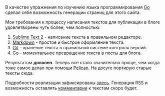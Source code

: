 
В качестве упражнения по изучению языка программирования [Go][0] сделал себе возможность генерации страниц для этого сайта. 

Мои требования к процессу написания текстов для публикации в блоге удовлетворены чуть более, чем полностью:

1. [Sublime Text 2][1] - написание текста в правильном редакторе.
2. [Markdown][2] - простое и быстрое оформление текста.
3. [Git][3] - хранение текста в правильной системе контроля версий.
4. [Go][0] - моментальное превращение текста в посты для блога.

Результатом **доволен**. Теперь все стало значительно проще, чем когда тоже самое делал при помощи [Pelican][1]. На досуге портирую старые тексты сюда.

Подробности реализации зафиксированы [здесь][5]. Генерация RSS и возможность оставлять [комментарии][6] к текстам скоро будет.

[0]: http://golang.org/
[1]:http://www.sublimetext.com/2
[2]: http://ru.wikipedia.org/wiki/Markdown
[3]: http://git-scm.com/
[4]: http://pelican.notmyidea.org/
[5]: https://github.com/runningmaster/runningmaster.github.com/blob/master/README.md
[6]: http://disqus.com/